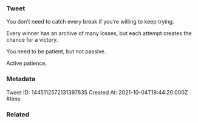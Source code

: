 ### Tweet
You don’t need to catch every break if you’re willing to keep trying. 

Every winner has an archive of many losses, but each attempt creates the chance for a victory.

You need to be patient, but not passive.

Active patience.

### Metadata
Tweet ID: 1445112572131397635
Created At: 2021-10-04T19:44:20.000Z
#time 

### Related

